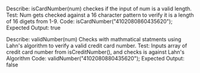 Describe: isCardNumber(num) checkes if the input of num is a valid length.
Test: Num gets checked against a 16 character pattern to verify it is a length of 16 digets from 1-9.
Code: isCardNumber("4102080860435620");
Expected Output: true

Describe: validNumber(num) Checks with mathmatical statments using Lahn's algorithm to verify a valid credit card number.
Test: Inputs array of credit card number from isCreditNumber(), and checks is against Lahn's Algorithm
Code: validNumber("4102080880435620");
Expected Output: false